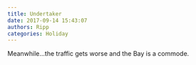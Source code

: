 ```yaml
---
title: Undertaker
date: 2017-09-14 15:43:07
authors: Ripp
categories: Holiday
---
```


 Meanwhile...the traffic gets worse and the Bay is a commode.